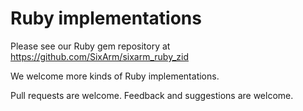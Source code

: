 # Ruby implementations

Please see our Ruby gem repository at https://github.com/SixArm/sixarm_ruby_zid

We welcome more kinds of Ruby implementations.

Pull requests are welcome. Feedback and suggestions are welcome.
